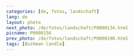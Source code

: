 ```yaml
---
categories: [de, fotos, landschaft]
lang: de
layout: photo
next_photo: /de/fotos/landschaft/P0000134.html
picname: P0000156
prev_photo: /de/fotos/landschaft/P0000190.html
tags: [Bushman Candle]
---
```

